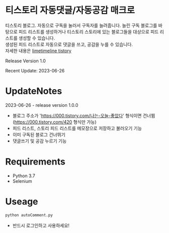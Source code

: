 # 티스토리 자동댓글/자동공감 매크로
티스토리 블로그. 자동으로 구독을 눌러서 구독자를 늘려줍니다. 늘린 구독 블로그를 바탕으로 피드 리스트를 생성하거나 티스토리 스토리에 있는 블로그들을 대상으로 피드 리스트를 생성할 수 있습니다.   
생성된 피드 리스트로 자동으로 댓글을 쓰고, 공감을 누를 수 있습니다.   
자세한 내용은 [limetimeline tistory](https://limetimeline.tistory.com/537)   

Release Version 1.0   

Recent Update: 2023-06-26   

# UpdateNotes
2023-06-26 - release version 1.0.0   
- 블로그 주소가 'https://000.tistory.com/나는-오늘-좋았다' 형식이면 건너뜀 (https://000.tistory.com/420 형식만 가능)
- 피드 리스트, 스토리 피드 리스트를 메모장으로 저장하고 불러오기 기능
- 이미 구독된 블로그 건너뛰기
- 댓글쓰기 및 공감 누르기 기능

# Requirements
- Python 3.7
- Selenium

# Useage
```python
python autoComment.py
```
- 반드시 로그인하고 사용하세요!
